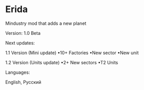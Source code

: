 # Erida
Mindustry mod that adds a new planet

Version: 1.0 Beta

Next updates:

1.1 Version (Mini update)
•10+ Factories
•New sector
•New unit


1.2 Version (Units update)
•2+ New sectors
•T2 Units



Languages:

English, Русский
